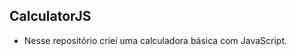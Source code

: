 ##                        CalculatorJS

- Nesse repositório criei uma calculadora básica com JavaScript.


